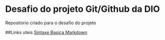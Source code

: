 # Desafio do projeto Git/Github da DIO
Repositorio criado para o desafio do projeto

##Links uteis
[Sintaxe Basica Markdown](https://www.markdownguide.org/basic-syntax/)
